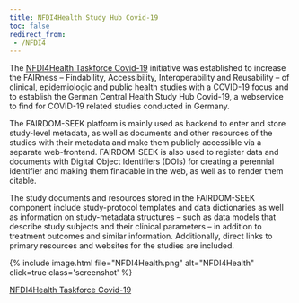 ```yaml
---
title: NFDI4Health Study Hub Covid-19
toc: false
redirect_from:
 - /NFDI4
---
```


The [NFDI4Health Taskforce Covid-19](https://www.nfdi4health.de/en/task-force-covid-19.html) initiative was established to increase the FAIRness – Findability, Accessibility, Interoperability and Reusability – of clinical, epidemiologic and public health studies with a COVID-19 focus and to establish the German Central Health Study Hub Covid-19, a webservice to find for COVID-19 related studies conducted in Germany. 

The FAIRDOM-SEEK platform is mainly used as backend to enter and store study-level metadata, as well as documents and other resources of the studies with their metadata and make them publicly accessible via a separate web-frontend. FAIRDOM-SEEK is also used to register data and documents with Digital Object Identifiers (DOIs) for creating a perennial identifier and making them finadable in the web, as well as to render them citable.

The study documents and resources stored in the FAIRDOM-SEEK component include study-protocol templates and data dictionaries as well as information on study-metadata structures – such as data models that describe study subjects and their clinical parameters – in addition to treatment outcomes and similar information. Additionally, direct links to primary resources and websites for the studies are included.

{% include image.html file="NFDI4Health.png" alt="NFDI4Health" click=true class='screenshot' %}

[NFDI4Health Taskforce Covid-19](https://www.nfdi4health.de/en/task-force-covid-19.html)
